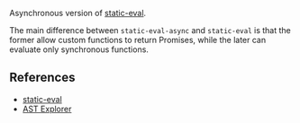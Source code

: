 Asynchronous version of [static-eval](https://github.com/substack/static-eval).

The main difference between `static-eval-async` and `static-eval` is that the former
allow custom functions to return Promises, while the later can evaluate only synchronous
functions.

## References

* [static-eval](https://github.com/substack/static-eval)
* [AST Explorer](https://astexplorer.net/)
